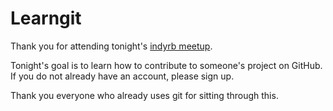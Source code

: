 Learngit
===


Thank you for attending tonight's [indyrb meetup](http://www.meetup.com/indyrb/).

Tonight's goal is to learn how to contribute to someone's project on GitHub. If you do not already have an account, please sign up.


Thank you everyone who already uses git for sitting through this.
